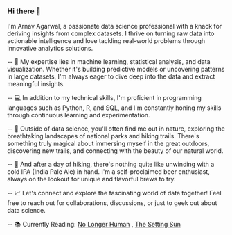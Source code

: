 ### Hi there 👋

I'm Arnav Agarwal, a passionate data science professional with a knack for deriving insights from complex datasets. I thrive on turning raw data into actionable intelligence and love tackling real-world problems through innovative analytics solutions.

-- 🔬 My expertise lies in machine learning, statistical analysis, and data visualization. Whether it's building predictive models or uncovering patterns in large datasets, I'm always eager to dive deep into the data and extract meaningful insights.

-- 💻 In addition to my technical skills, I'm proficient in programming languages such as Python, R, and SQL, and I'm constantly honing my skills through continuous learning and experimentation.

-- 🌱 Outside of data science, you'll often find me out in nature, exploring the breathtaking landscapes of national parks and hiking trails. There's something truly magical about immersing myself in the great outdoors, discovering new trails, and connecting with the beauty of our natural world.

-- 🍺 And after a day of hiking, there's nothing quite like unwinding with a cold IPA (India Pale Ale) in hand. I'm a self-proclaimed beer enthusiast, always on the lookout for unique and flavorful brews to try.

-- 📈 Let's connect and explore the fascinating world of data together! Feel free to reach out for collaborations, discussions, or just to geek out about data science.

-- 📚 Currently Reading: [No Longer Human](https://www.goodreads.com/book/show/194746.No_Longer_Human) , [The Setting Sun](https://www.goodreads.com/book/show/194740.The_Setting_Sun)
<!--
**arnavv-agarwal/arnavv-agarwal** is a ✨ _special_ ✨ repository because its `README.md` (this file) appears on your GitHub profile.

